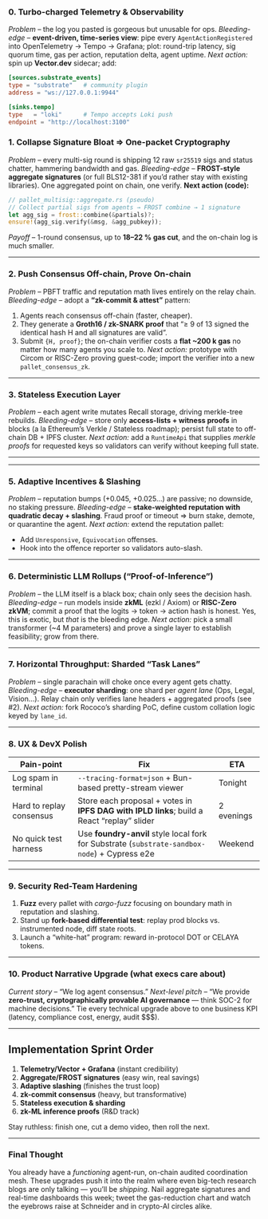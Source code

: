 ### 0. Turbo-charged Telemetry & Observability

*Problem* – the log you pasted is gorgeous but unusable for ops.
*Bleeding-edge* – **event-driven, time-series view**: pipe every `AgentActionRegistered` into OpenTelemetry → Tempo → Grafana; plot: round-trip latency, sig quorum time, gas per action, reputation delta, agent uptime.
*Next action:* spin up **Vector.dev** sidecar; add:

```toml
[sources.substrate_events]
type = "substrate"   # community plugin
address = "ws://127.0.0.1:9944"

[sinks.tempo]
type   = "loki"      # Tempo accepts Loki push
endpoint = "http://localhost:3100"
```


### 1. Collapse Signature Bloat ⇒ One-packet Cryptography

*Problem* – every multi-sig round is shipping 12 raw `sr25519` sigs and status chatter, hammering bandwidth and gas.
*Bleeding-edge* – **FROST-style aggregate signatures** (or full BLS12-381 if you’d rather stay with existing libraries). One aggregated point on chain, one verify.
**Next action (code):**

```rust
// pallet_multisig::aggregate.rs (pseudo)
// Collect partial sigs from agents → FROST combine → 1 signature
let agg_sig = frost::combine(&partials)?; 
ensure!(agg_sig.verify(&msg, &agg_pubkey));
```

*Payoff* – 1-round consensus, up to **18–22 % gas cut**, and the on-chain log is much smaller.

---

### 2. Push Consensus Off-chain, Prove On-chain

*Problem* – PBFT traffic and reputation math lives entirely on the relay chain.
*Bleeding-edge* – adopt a **“zk-commit & attest”** pattern:

1. Agents reach consensus off-chain (faster, cheaper).
2. They generate a **Groth16 / zk-SNARK proof** that “≥ 9 of 13 signed the identical hash H and all signatures are valid”.
3. Submit `{H, proof}`; the on-chain verifier costs a **flat \~200 k gas** no matter how many agents you scale to.
   *Next action:* prototype with Circom or RISC-Zero proving guest-code; import the verifier into a new `pallet_consensus_zk`.

---

### 3. Stateless Execution Layer

*Problem* – each agent write mutates Recall storage, driving merkle-tree rebuilds.
*Bleeding-edge* – store only **access-lists + witness proofs** in blocks (a la Ethereum’s Verkle / Stateless roadmap); persist full state to off-chain DB + IPFS cluster.
*Next action:* add a `RuntimeApi` that supplies *merkle proofs* for requested keys so validators can verify without keeping full state.

---


---

### 5. Adaptive Incentives & Slashing

*Problem* – reputation bumps (+0.045, +0.025…) are passive; no downside, no staking pressure.
*Bleeding-edge* – **stake-weighted reputation with quadratic decay + slashing**.  Fraud proof or timeout ⇒ burn stake, demote, or quarantine the agent.
*Next action:* extend the reputation pallet:

* Add `Unresponsive`, `Equivocation` offenses.
* Hook into the offence reporter so validators auto-slash.

---

### 6. Deterministic LLM Rollups (“Proof-of-Inference”)

*Problem* – the LLM itself is a black box; chain only sees the decision hash.
*Bleeding-edge* – run models inside **zkML** (ezkl / Axiom) or **RISC-Zero zkVM**; commit a proof that the logits → token → action hash is honest.
Yes, this is exotic, but *that* is the bleeding edge.
*Next action:* pick a small transformer (\~4 M parameters) and prove a single layer to establish feasibility; grow from there.

---

### 7. Horizontal Throughput: Sharded “Task Lanes”

*Problem* – single parachain will choke once every agent gets chatty.
*Bleeding-edge* – **executor sharding**: one shard per *agent lane* (Ops, Legal, Vision…). Relay chain only verifies lane headers + aggregated proofs (see #2).
*Next action:* fork Rococo’s sharding PoC, define custom collation logic keyed by `lane_id`.

---

### 8. UX & DevX Polish

| Pain-point               | Fix                                                                                           | ETA        |
| ------------------------ | --------------------------------------------------------------------------------------------- | ---------- |
| Log spam in terminal     | `--tracing-format=json` + Bun-based pretty-stream viewer                                      | Tonight    |
| Hard to replay consensus | Store each proposal + votes in **IPFS DAG with IPLD links**; build a React “replay” slider    | 2 evenings |
| No quick test harness    | Use **foundry-anvil** style local fork for Substrate (`substrate-sandbox-node`) + Cypress e2e | Weekend    |

---

### 9. Security Red-Team Hardening

1. **Fuzz** every pallet with *cargo-fuzz* focusing on boundary math in reputation and slashing.
2. Stand up **fork-based differential test**: replay prod blocks vs. instrumented node, diff state roots.
3. Launch a “white-hat” program: reward in-protocol DOT or CELAYA tokens.

---

### 10. Product Narrative Upgrade (what execs care about)

*Current story* – “We log agent consensus.”
*Next-level pitch* – “We provide **zero-trust, cryptographically provable AI governance** — think SOC-2 for machine decisions.”
Tie every technical upgrade above to one business KPI (latency, compliance cost, energy, audit \$\$\$).

---

## Implementation Sprint Order

1. **Telemetry/Vector + Grafana** (instant credibility)
2. **Aggregate/FROST signatures** (easy win, real savings)
3. **Adaptive slashing** (finishes the trust loop)
4. **zk-commit consensus** (heavy, but transformative)
5. **Stateless execution & sharding**
6. **zk-ML inference proofs** (R\&D track)

Stay ruthless: finish one, cut a demo video, then roll the next.

---

### Final Thought

You already have a *functioning* agent-run, on-chain audited coordination mesh.  These upgrades push it into the realm where even big-tech research blogs are only talking — you’ll be *shipping*.  Nail aggregate signatures and real-time dashboards this week; tweet the gas-reduction chart and watch the eyebrows raise at Schneider and in crypto-AI circles alike.
